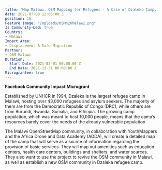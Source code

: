 ```yaml
---
title: 'Map Malawi: OSM Mapping for Refugees - A Case of Dzaleka Camp, Malawi'
date: 2021-07-08 12:05:00 Z
position: 10
Feature Image: "/uploads/OSM%20Malawi.png"
Is Community-Led: true
Country:
- Malawi
Impact Area:
- Displacement & Safe Migration
Partner:
- OSM Malawi
Duration:
  Start Date: 2021-03-01 00:00:00 Z
  End Date: 2021-12-31 00:00:00 Z
Micrograntee: true
---
```


**Facebook Community Impact Microgrant**

Established by UNHCR in 1994, Dzaleka is the largest refugee camp in Malawi, hosting over 43,000 refugees and asylum seekers. The majority of them are from the Democratic Republic of Congo (DRC), while others are from Burundi, Rwanda, Somalia, and Ethiopia. The growing camp population, which was meant to host 10,000 people, means that the camp’s resources barely cover the needs of the already vulnerable population.

The Malawi OpenStreetMap community, in collaboration with YouthMappers and the Africa Drone and Data Academy (ADDA), will create a detailed map of the camp that will serve as a source of information regarding the provision of basic services. They will map out amenities such as education centers, health care centers, buildings and shelters, and water sources. They also want to use the project to revive the OSM community in Malawi, as well as establish a new OSM community in Dzaleka refugee camp.
